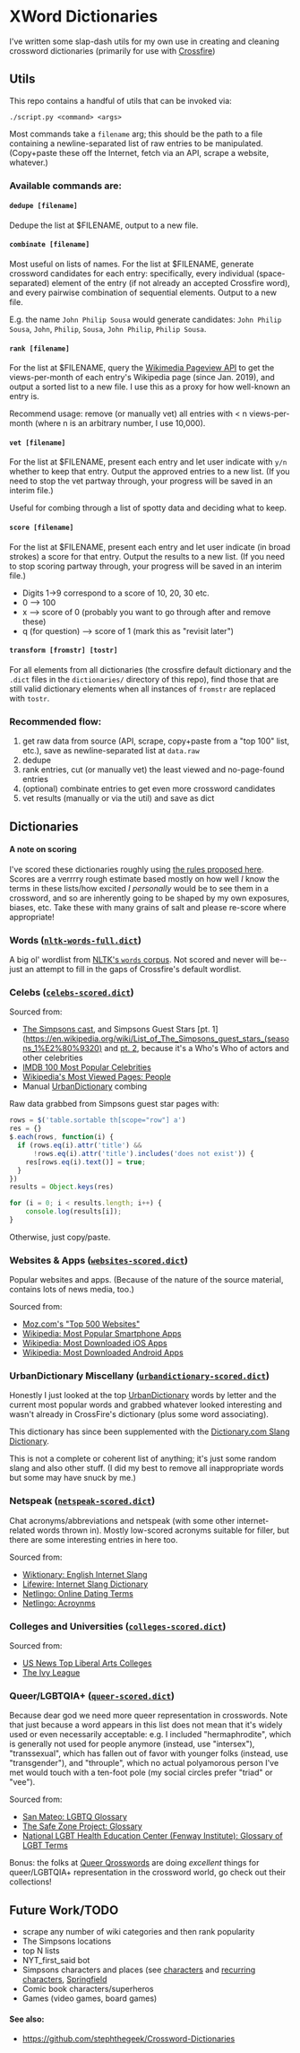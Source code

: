 # XWord Dictionaries

I've written some slap-dash utils for my own use in creating and cleaning crossword dictionaries (primarily for use with [Crossfire](http://beekeeperlabs.com/crossfire/))

## Utils
This repo contains a handful of utils that can be invoked via:
```
./script.py <command> <args>
```

Most commands take a `filename` arg; this should be the path to a file containing a newline-separated list of raw entries to be manipulated. (Copy+paste these off the Internet, fetch via an API, scrape a website, whatever.)
 
### Available commands are:

#### `dedupe [filename]`
Dedupe the list at $FILENAME, output to a new file.

#### `combinate [filename]`
Most useful on lists of names. For the list at $FILENAME, generate crossword candidates for each entry: specifically, every individual (space-separated) element of the entry (if not already an accepted Crossfire word), and every pairwise combination of sequential elements. Output to a new file.

E.g. the name `John Philip Sousa` would generate candidates: `John Philip Sousa`, `John`, `Philip`, `Sousa`, `John Philip`, `Philip Sousa`.

#### `rank [filename]`
For the list at $FILENAME, query the [Wikimedia Pageview API](https://wikitech.wikimedia.org/wiki/Analytics/AQS/Pageviews) to get the views-per-month of each entry's Wikipedia page (since Jan. 2019), and output a sorted list to a new file. I use this as a proxy for how well-known an entry is.

Recommend usage: remove (or manually vet) all entries with < n views-per-month (where n is an arbitrary number, I use 10,000).

#### `vet [filename]`
For the list at $FILENAME, present each entry and let user indicate with `y/n` whether to keep that entry. Output the approved entries to a new list. (If you need to stop the vet partway through, your progress will be saved in an interim file.)

Useful for combing through a list of spotty data and deciding what to keep.

#### `score [filename]`
For the list at $FILENAME, present each entry and let user indicate (in broad strokes) a score for that entry. Output the results to a new list. (If you need to stop scoring partway through, your progress will be saved in an interim file.)

- Digits 1->9 correspond to a score of 10, 20, 30 etc.
- 0 --> 100
- x --> score of 0 (probably you want to go through after and remove these)
- q (for question) --> score of 1 (mark this as "revisit later")


#### `transform [fromstr] [tostr]`
For all elements from all dictionaries (the crossfire default dictionary and the `.dict` files in the `dictionaries/` directory of this repo), find those that are still valid dictionary elements when all instances of `fromstr` are replaced with `tostr`.

### Recommended flow:
1. get raw data from source (API, scrape, copy+paste from a "top 100" list, etc.), save as newline-separated list at `data.raw`
2. dedupe
3. rank entries, cut (or manually vet) the least viewed and no-page-found entries
4. (optional) combinate entries to get even more crossword candidates
5. vet results (manually or via the util) and save as dict

## Dictionaries

#### A note on scoring

I've scored these dictionaries roughly using [the rules proposed here](https://www.alexboisvert.com/xwordlist/guidelines.php). Scores are a verrrry rough estimate based mostly on how well _I_ know the terms in these lists/how excited _I personally_ would be to see them in a crossword, and so are inherently going to be shaped by my own exposures, biases, etc. Take these with many grains of salt and please re-score where appropriate!

### Words ([`nltk-words-full.dict`](/dictionaries/nltk-words-full.dict))
A big ol' wordlist from [NLTK's `words` corpus](https://www.nltk.org/book/ch02.html#homonyms_index_term). Not scored and never will be--just an attempt to fill in the gaps of Crossfire's default wordlist.

### Celebs ([`celebs-scored.dict`](/dictionaries/celebs-scored.dict))

Sourced from:
* [The Simpsons cast](https://en.wikipedia.org/wiki/List_of_The_Simpsons_cast_members), and Simpsons Guest Stars [pt. 1](https://en.wikipedia.org/wiki/List_of_The_Simpsons_guest_stars_(seasons_1%E2%80%9320) and [pt. 2](https://en.wikipedia.org/wiki/List_of_The_Simpsons_guest_stars), because it's a Who's Who of actors and other celebrities
* [IMDB 100 Most Popular Celebrities](https://www.imdb.com/list/ls052283250/)
* [Wikipedia's Most Viewed Pages: People](https://en.wikipedia.org/wiki/Wikipedia:Multiyear_ranking_of_most_viewed_pages#People)
* Manual [UrbanDictionary](https://www.urbandictionary.com/) combing

Raw data grabbed from Simpsons guest star pages with:
```javascript
rows = $('table.sortable th[scope="row"] a')
res = {}
$.each(rows, function(i) {
  if (rows.eq(i).attr('title') &&
      !rows.eq(i).attr('title').includes('does not exist')) {
    res[rows.eq(i).text()] = true;
  }
})
results = Object.keys(res)

for (i = 0; i < results.length; i++) { 
    console.log(results[i]); 
}
```
Otherwise, just copy/paste.

### Websites & Apps ([`websites-scored.dict`](/dictionaries/websites-scored.dict))

Popular websites and apps. (Because of the nature of the source material, contains lots of news media, too.)

Sourced from:
* [Moz.com's "Top 500 Websites"](https://moz.com/top500)
* [Wikipedia: Most Popular Smartphone Apps](https://en.wikipedia.org/wiki/List_of_most_popular_smartphone_apps)
* [Wikipedia: Most Downloaded iOS Apps](https://en.wikipedia.org/wiki/App_Store_(iOS)#Most_downloaded_apps)
* [Wikipedia: Most Downloaded Android Apps](https://en.wikipedia.org/wiki/List_of_most-downloaded_Google_Play_applications)

### UrbanDictionary Miscellany ([`urbandictionary-scored.dict`](/dictionaries/urbandictionary-scored.dict))

Honestly I just looked at the top [UrbanDictionary](https://www.urbandictionary.com/) words by letter and the current most popular words and grabbed whatever looked interesting and wasn't already in CrossFire's dictionary (plus some word associating).

This dictionary has since been supplemented with the [Dictionary.com Slang Dictionary](https://www.dictionary.com/e/slang/).

This is not a complete or coherent list of anything; it's just some random slang and also other stuff. (I did my best to remove all inappropriate words but some may have snuck by me.)
### Netspeak ([`netspeak-scored.dict`](/dictionaries/netspeak-scored.dict))
Chat acronyms/abbreviations and netspeak (with some other internet-related words thrown in). Mostly low-scored acronyms suitable for filler, but there are some interesting entries in here too.

Sourced from:
* [Wiktionary: English Internet Slang](https://en.wiktionary.org/wiki/Appendix:English_internet_slang)
* [Lifewire: Internet Slang Dictionary](https://www.lifewire.com/urban-internet-slang-dictionary-3486341)
* [Netlingo: Online Dating Terms](https://www.netlingo.com/shop/Top_50_Online_Dating_Terms.pdf)
* [Netlingo: Acroynms](https://www.netlingo.com/acronyms.php)

### Colleges and Universities ([`colleges-scored.dict`](/dictionaries/colleges-scored.dict))
Sourced from:
* [US News Top Liberal Arts Colleges](https://www.usnews.com/best-colleges/rankings/national-liberal-arts-colleges)
* [The Ivy League](https://en.wikipedia.org/wiki/Ivy_League)

### Queer/LGBTQIA+ ([`queer-scored.dict`](/dictionaries/queer-scored.dict))
Because dear god we need more queer representation in crosswords. Note that just because a word appears in this list does not mean that it's widely used or even necessarily acceptable: e.g. I included "hermaphrodite", which is generally not used for people anymore (instead, use "intersex"), "transsexual", which has fallen out of favor with younger folks (instead, use "transgender"), and "throuple", which no actual polyamorous person I've met would touch with a ten-foot pole (my social circles prefer "triad" or "vee").

Sourced from:
* [San Mateo: LGBTQ Glossary](https://lgbtq.smcgov.org/lgbtq-glossary)
* [The Safe Zone Project: Glossary](https://thesafezoneproject.com/resources/vocabulary/)
* [National LGBT Health Education Center (Fenway Institute): Glossary of LGBT Terms](https://www.lgbtqiahealtheducation.org/wp-content/uploads/LGBT-Glossary_March2016.pdf)

Bonus: the folks at [Queer Qrosswords](https://queerqrosswords.com/) are doing _excellent_ things for queer/LGBTQIA+ representation in the crossword world, go check out their collections!

## Future Work/TODO
* scrape any number of wiki categories and then rank popularity
* The Simpsons locations
* top N lists
* NYT_first_said bot
* Simpsons characters and places (see [characters](https://en.wikipedia.org/wiki/List_of_The_Simpsons_characters) and [recurring characters](https://en.wikipedia.org/wiki/List_of_recurring_The_Simpsons_characters#TOP), [Springfield](https://en.wikipedia.org/wiki/Springfield_(The_Simpsons))
* Comic book characters/superheros
* Games (video games, board games)

#### See also:
* https://github.com/stephthegeek/Crossword-Dictionaries
